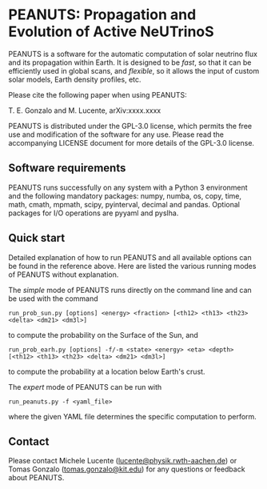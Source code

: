 PEANUTS: Propagation and Evolution of Active NeUTrinoS
========

PEANUTS is a software for the automatic computation of solar neutrino flux and its propagation within Earth. It is designed to be *fast*, so that it can be efficiently used in global scans, and *flexible*, so it allows the input of custom solar models, Earth density profiles, etc.

Please cite the following paper when using PEANUTS:

T. E. Gonzalo and M. Lucente, arXiv:xxxx.xxxx

PEANUTS is distributed under the GPL-3.0 license, which permits the free use and modification of the software for any use. Please read the accompanying LICENSE document for more details of the GPL-3.0 license.

Software requirements
---------------------

PEANUTS runs successfully on any system with a Python 3 environment and the following mandatory packages: numpy, numba, os, copy, time, math, cmath, mpmath, scipy, pyinterval, decimal and pandas. Optional packages for I/O operations are pyyaml and pyslha.

Quick start
-----------

Detailed explanation of how to run PEANUTS and all available options can be found in the reference above. Here are listed the various running modes of PEANUTS without explanation.

The *simple* mode of PEANUTS runs directly on the command line and can be used with the command

```
run_prob_sun.py [options] <energy> <fraction> [<th12> <th13> <th23> <delta> <dm21> <dm3l>]
```

to compute the probability on the Surface of the Sun, and

```
run_prob_earh.py [options] -f/-m <state> <energy> <eta> <depth> [<th12> <th13> <th23> <delta> <dm21> <dm3l>]
```

to compute the probability at a location below Earth's crust.

The *expert* mode of PEANUTS can be run with

```
run_peanuts.py -f <yaml_file>
```

where the given YAML file determines the specific computation to perform.

Contact
-------

Please contact Michele Lucente (lucente@physik.rwth-aachen.de) or Tomas Gonzalo (tomas.gonzalo@kit.edu) for any questions or feedback about PEANUTS.
